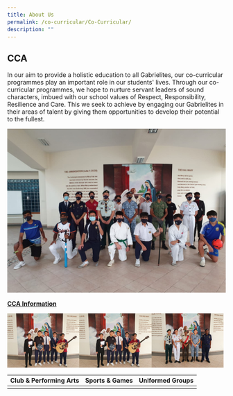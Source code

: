 ```yaml
---
title: About Us
permalink: /co-curricular/Co-Curricular/
description: ""
---
```

## CCA

In our aim to provide a holistic education to all Gabrielites, our co-curricular programmes play an important role in our students' lives. Through our co-curricular programmes, we hope to nurture servant leaders of sound characters, imbued with our school values of Respect, Responsibility, Resilience and Care. This we seek to achieve by engaging our Gabrielites in their areas of talent by giving them opportunities to develop their potential to the fullest.


![](/images/CCA%20Student%20Leaders.jpeg)

**<u>CCA Information</u>**

<img src="/images/Clubs%20&%20Performing%20Arts.jpeg" 
     style="width:33%;float:left"><img src="/images/Clubs%20&%20Performing%20Arts.jpeg" 
     style="width:33%;float:left"><img src="/images/Uniformed%20Groups.jpeg" 
     style="width:33%">
 
| Club & Performing Arts |Sports & Games | Uniformed Groups |
| -------- | -------- | -------- |
|||